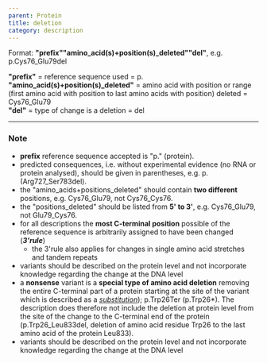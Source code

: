 ```yaml
---
parent: Protein
title: deletion
category: description
---
```


Format:  **"prefix""amino_acid(s)+position(s)_deleted""del"**,  e.g. p.Cys76\_Glu79del

**"prefix"**  =  reference sequence used  =  p.<br>
**"amino_acid(s)+position(s)_deleted"**  =  amino acid with position or range (first amino acid with position to last amino acids with position) deleted  =  Cys76\_Glu79<br>
**"del"**  =  type of change is a deletion =  del

---

### Note

*	**prefix** reference sequence accepted is "p." (protein).
*	predicted consequences, i.e. without experimental evidence (no RNA or protein analysed), should be given in parentheses, e.g. p.(Arg727\_Ser783del).
*	the "amino\_acids+positions\_deleted" should contain **two different** positions, e.g. Cys76\_Glu79, not Cys76\_Cys76.
*	the "positions\_deleted" should be listed from **5' to 3'**, e.g. Cys76\_Glu79, not Glu79\_Cys76.
*	for all descriptions the **most C-terminal position** possible of the reference sequence is arbitrarily assigned to have been changed (_**3'rule**_)
	*	the 3'rule also applies for changes in single amino acid stretches and tandem repeats
*	variants should be described on the protein level and not incorporate knowledge regarding the change at the DNA level
*   a **nonsense** variant is a **special type of amino acid deletion** removing the entire C-terminal part of a protein starting at the site of the variant which is described as a [_substitution_](/recommendations/protein/variant/substitution)); p.Trp26Ter (p.Trp26*). The description does therefore not include the deletion at protein level from the site of the change to the C-terminal end of the protein (p.Trp26\_Leu833del, deletion of amino acid residue Trp26 to the last amino acid of the protein Leu833).
*	variants should be described on the protein level and not incorporate knowledge regarding the change at the DNA level
